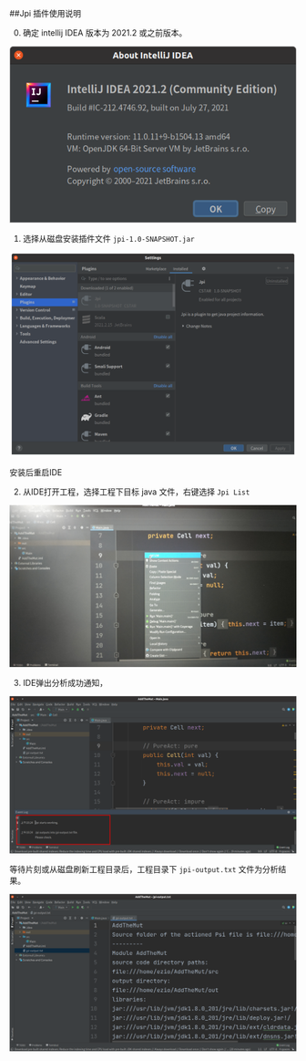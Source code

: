 ##Jpi 插件使用说明


0. 确定 intellij IDEA 版本为 2021.2 或之前版本。

![Version Info](images/version-info.png)

1. 选择从磁盘安装插件文件 `jpi-1.0-SNAPSHOT.jar`

![Installed](images/installed.png)

安装后重启IDE

2. 从IDE打开工程，选择工程下目标 java 文件，右键选择 `Jpi List`

![Action](images/action.jpg)

3. IDE弹出分析成功通知，

![Notification](images/notification.png)

等待片刻或从磁盘刷新工程目录后，工程目录下 `jpi-output.txt` 文件为分析结果。

![Output](images/output.png)